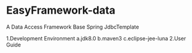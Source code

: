 EasyFramework-data
==========
A Data Access Framework Base Spring JdbcTemplate

1.Development Environment
	a.jdk8.0
	b.maven3
	c.eclipse-jee-luna
2.User Guide
